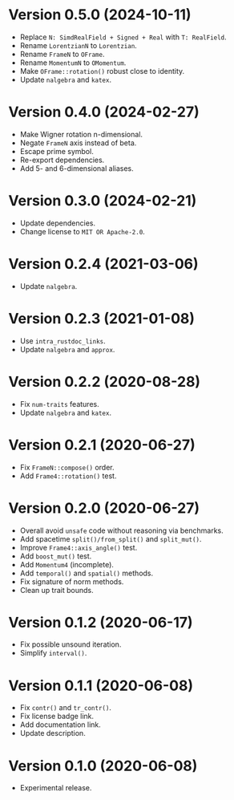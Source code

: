 # Version 0.5.0 (2024-10-11)

  * Replace `N: SimdRealField + Signed + Real` with `T: RealField`.
  * Rename `LorentzianN` to `Lorentzian`.
  * Rename `FrameN` to `OFrame`.
  * Rename `MomentumN` to `OMomentum`.
  * Make `OFrame::rotation()` robust close to identity.
  * Update `nalgebra` and `katex`.

# Version 0.4.0 (2024-02-27)

  * Make Wigner rotation n-dimensional.
  * Negate `FrameN` axis instead of beta.
  * Escape prime symbol.
  * Re-export dependencies.
  * Add 5- and 6-dimensional aliases.

# Version 0.3.0 (2024-02-21)

  * Update dependencies.
  * Change license to `MIT OR Apache-2.0`.

# Version 0.2.4 (2021-03-06)

  * Update `nalgebra`.

# Version 0.2.3 (2021-01-08)

  * Use `intra_rustdoc_links`.
  * Update `nalgebra` and `approx`.

# Version 0.2.2 (2020-08-28)

  * Fix `num-traits` features.
  * Update `nalgebra` and `katex`.

# Version 0.2.1 (2020-06-27)

  * Fix `FrameN::compose()` order.
  * Add `Frame4::rotation()` test.

# Version 0.2.0 (2020-06-27)

  * Overall avoid `unsafe` code without reasoning via benchmarks.
  * Add spacetime `split()/from_split()` and `split_mut()`.
  * Improve `Frame4::axis_angle()` test.
  * Add `boost_mut()` test.
  * Add `Momentum4` (incomplete).
  * Add `temporal()` and `spatial()` methods.
  * Fix signature of norm methods.
  * Clean up trait bounds.

# Version 0.1.2 (2020-06-17)

  * Fix possible unsound iteration.
  * Simplify `interval()`.

# Version 0.1.1 (2020-06-08)

  * Fix `contr()` and `tr_contr()`.
  * Fix license badge link.
  * Add documentation link.
  * Update description.

# Version 0.1.0 (2020-06-08)

  * Experimental release.
